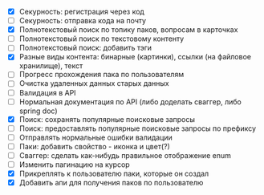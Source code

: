 * [x] Cекурность: регистрация через код
* [ ] Cекурность: отправка кода на почту
* [x] Полнотекстовый поиск по топику паков, вопросам в карточках
* [ ] Полнотекстовый поиск по текстовому контенту
* [ ] Полнотекстовый поиск: добавить тэги
* [x] Разные виды контента: бинарные (картинки), ссылки (на файловое хранилище), текст
* [ ] Прогресс прохождения пака по пользователям
* [ ] Очистка удаленных данных старых данных
* [ ] Валидация в API
* [ ] Нормальная документация по API (либо доделать сваггер, либо spring doc)
* [x] Поиск: сохранять популярные поисковые запросы
* [ ] Поиск: предоставлять популярные поисковые запросы по префиксу
* [ ] Отправлять нормальные ошибки валидации
* [ ] Паки: добавить свойство - иконка и цвет(?)
* [ ] Сваггер: сделать как-нибудь правильное отображение enum
* [ ] Изменить пагинацию на курсор
* [x] Прикреплять к пользователю паки, которые он создал
* [x] Добавить апи для получения паков по пользователю

